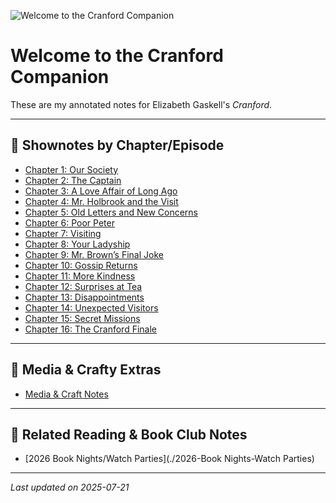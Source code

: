 ![Welcome to the Cranford Companion](banner-cranford-library.png)

# Welcome to the Cranford Companion

These are my annotated notes for Elizabeth Gaskell's *Cranford*.

---

## 📘 Shownotes by Chapter/Episode

- [Chapter 1: Our Society](./🎤001-CRANFORD-ch-1-679-04.11.25)
- [Chapter 2: The Captain](./🎤002-cranford-ch-2-680-04.18.25)
- [Chapter 3: A Love Affair of Long Ago](./🎤003-Cranford-Ch-3-681-ANNIVERSARY-04.25.25)
- [Chapter 4: Mr. Holbrook and the Visit](./🎤004-Cranford-Ch-4-682-05.02.25)
- [Chapter 5: Old Letters and New Concerns](./🎤005-Cranford-Ch-5-683-05.10.25)
- [Chapter 6: Poor Peter](./🎤006-Cranford-Ch-6-684-05.16.25)
- [Chapter 7: Visiting](./🎤007-Cranford-Ch-7-685-05.23.25)
- [Chapter 8: Your Ladyship](./🎤008-Cranford-Ch-8-686-05.30.25)
- [Chapter 9: Mr. Brown’s Final Joke](./🎤009-Cranford-Ch-9-687-06.06.25)
- [Chapter 10: Gossip Returns](./🎤010-Cranford-Ch10-688-06.13.25)
- [Chapter 11: More Kindness](./🎤011-Cranford-689-06.20.2025)
- [Chapter 12: Surprises at Tea](./🎤012-Cranford-690-06.27.2025)
- [Chapter 13: Disappointments](./🎤013-Cranford-691-07.04.2025)
- [Chapter 14: Unexpected Visitors](./🎤014-Cranford-692-07.11.2025)
- [Chapter 15: Secret Missions](./🎤015-Cranford-693-07.18.2025)
- [Chapter 16: The Cranford Finale](./🎤016-Cranford-694-07.25.2025)

---

## 🎨 Media & Crafty Extras

- [Media & Craft Notes](./media)

---

## 🧵 Related Reading & Book Club Notes

- [2026 Book Nights/Watch Parties](./2026-Book Nights-Watch Parties)

---

_Last updated on 2025-07-21_